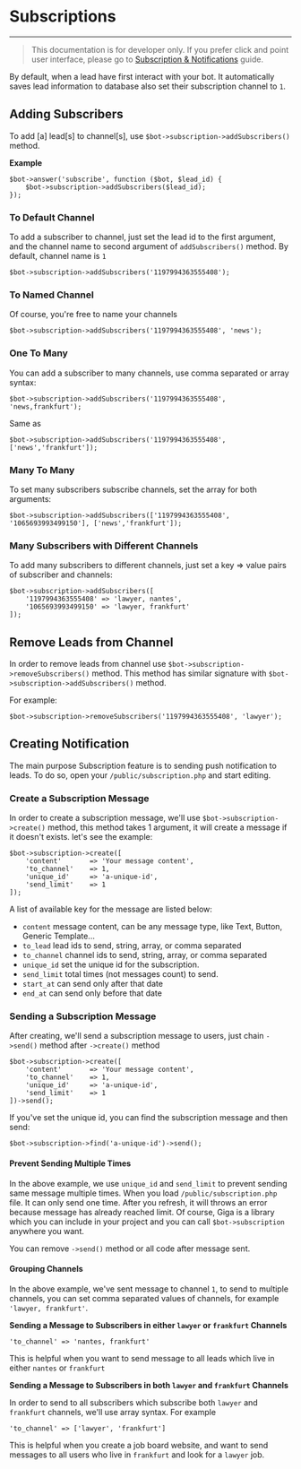 # Subscriptions
---

> This documentation is for developer only. If you prefer click and point user interface, please go to [Subscription & Notifications](/docs/wordpress/notifications) guide.

By default, when a lead have first interact with your bot. It automatically saves lead information to database also set their subscription channel to `1`.

## Adding Subscribers

To add [a] lead[s] to channel[s], use `$bot->subscription->addSubscribers()` method. 

**Example**
```
$bot->answer('subscribe', function ($bot, $lead_id) {
    $bot->subscription->addSubscribers($lead_id);
});
```

### To Default Channel

To add a subscriber to channel, just set the lead id to the first argument, and the channel name to second argument of `addSubscribers()` method. By default, channel name is `1`

```
$bot->subscription->addSubscribers('1197994363555408');
```

### To Named Channel

Of course, you're free to name your channels

```
$bot->subscription->addSubscribers('1197994363555408', 'news');
```

### One To Many

You can add a subscriber to many channels, use comma separated or array syntax:

```
$bot->subscription->addSubscribers('1197994363555408', 'news,frankfurt');
```

Same as

```
$bot->subscription->addSubscribers('1197994363555408', ['news','frankfurt']);
```

### Many To Many

To set many subscribers subscribe channels, set the array for both arguments:

```
$bot->subscription->addSubscribers(['1197994363555408', '1065693993499150'], ['news','frankfurt']);
```

### Many Subscribers with Different Channels

To add many subscribers to different channels, just set a key => value pairs of subscriber and channels:

```
$bot->subscription->addSubscribers([
    '1197994363555408' => 'lawyer, nantes', 
    '1065693993499150' => 'lawyer, frankfurt'
]);
```

## Remove Leads from Channel

In order to remove leads from channel use `$bot->subscription->removeSubscribers()` method. This method has similar signature with `$bot->subscription->addSubscribers()` method.

For example:
```
$bot->subscription->removeSubscribers('1197994363555408', 'lawyer');
```

## Creating Notification

The main purpose Subscription feature is to sending push notification to leads. To do so, open your `/public/subscription.php` and start editing.

### Create a Subscription Message

In order to create a subscription message, we'll use `$bot->subscription->create()` method, this method takes 1 argument, it will create a message if it doesn't exists. 
let's see the example:

```
$bot->subscription->create([
    'content'       => 'Your message content',
    'to_channel'    => 1,
    'unique_id'     => 'a-unique-id',
    'send_limit'    => 1
]);
```

A list of available key for the message are listed below:

- `content` message content, can be any message type, like Text, Button, Generic Template...
- `to_lead` lead ids to send, string, array, or comma separated
- `to_channel` channel ids to send, string, array, or comma separated 
- `unique_id` set the unique id for the subscription.
- `send_limit` total times (not messages count) to send.
- `start_at` can send only after that date
- `end_at` can send only before that date  

### Sending a Subscription Message

After creating, we'll send a subscription message to users, just chain `->send()` method after `->create()` method

```
$bot->subscription->create([
    'content'       => 'Your message content',
    'to_channel'    => 1,
    'unique_id'     => 'a-unique-id',
    'send_limit'    => 1
])->send();
```

If you've set the unique id, you can find the subscription message and then send:

```
$bot->subscription->find('a-unique-id')->send();
```

#### Prevent Sending Multiple Times

In the above example, we use `unique_id` and `send_limit` to prevent sending same message multiple times. When you load `/public/subscription.php` file. It can only send one time. After you refresh, it will throws an error because message has already reached limit. Of course, Giga is a library which you can include in your project and you can call `$bot->subscription` anywhere you want.

You can remove `->send()` method or all code after message sent.

#### Grouping Channels

In the above example, we've sent message to channel `1`, to send to multiple channels, you can set comma separated values of channels, for example `'lawyer, frankfurt'`. 

**Sending a Message to Subscribers in either `lawyer` or `frankfurt` Channels**

```
'to_channel' => 'nantes, frankfurt'
```

This is helpful when you want to send message to all leads which live in either `nantes` or `frankfurt`

**Sending a Message to Subscribers in both `lawyer` and `frankfurt` Channels**

In order to send to all subscribers which subscribe both `lawyer` and `frankfurt` channels, we'll use array syntax. For example

```
'to_channel' => ['lawyer', 'frankfurt']
```

This is helpful when you create a job board website, and want to send messages to all users who live in `frankfurt` and look for a `lawyer` job.